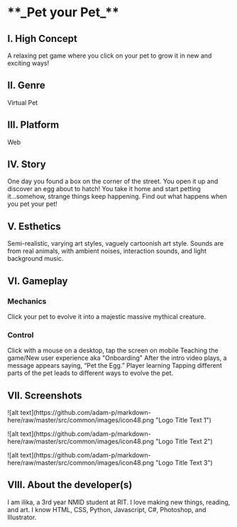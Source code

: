 <h1>**_Pet your Pet_**</h1>
<h2>I. High Concept</h2>
<p>A relaxing pet game where you click on your pet to grow it in new and exciting ways!</p>
<h2>II. Genre</h2>
<p>Virtual Pet</p>
<h2>III. Platform</h2>

<p>Web</p>
<h2>IV. Story</h2>

<p>One day you found a box on the corner of the street. You open it up and discover an egg about to hatch! You take it home and start petting it...somehow, strange things keep happening. Find out what happens when you pet your pet!</p>
<h2>V. Esthetics</h2>

<p>Semi-realistic, varying art styles, vaguely cartoonish art style.
Sounds are from real animals, with ambient noises, interaction sounds, and light background music.</p>
<h2>VI. Gameplay</h2>
<h3>Mechanics</h3>
<p>Click your pet to evolve it into a majestic massive mythical creature.</p>
<h3>Control</h3>
	<p>Click with a mouse on a desktop, tap the screen on mobile
Teaching the game/New user experience aka "Onboarding"
	After the intro video plays, a message appears saying, “Pet the Egg.”
Player learning
Tapping different parts of the pet leads to different ways to evolve the pet.</p>
<h2>VII. Screenshots</h2>
<p>![alt text](https://github.com/adam-p/markdown-here/raw/master/src/common/images/icon48.png "Logo Title Text 1")</p>
<p>![alt text](https://github.com/adam-p/markdown-here/raw/master/src/common/images/icon48.png "Logo Title Text 2")</p>
<p>![alt text](https://github.com/adam-p/markdown-here/raw/master/src/common/images/icon48.png "Logo Title Text 3")</p>

<h2>VIII. About the developer(s)</h2>

<p>I am ilika, a 3rd year NMID student at RIT. I love making new things, reading, and art. I know HTML, CSS, Python, Javascript, C#, Photoshop, and Illustrator.</p>
